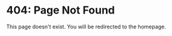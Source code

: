 # 404: Page Not Found

This page doesn't exist. You will be redirected to the homepage.

<script>
  const base = import.meta.env.BASE_URL;
  const enPath = base + 'en/';
  if (location.pathname.startsWith(enPath)) {
    location.href = enPath;
  } else {
    location.href = base;
  }
</script>
